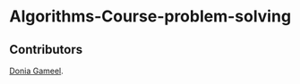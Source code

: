 # Algorithms-Course-problem-solving

## Contributors

[Donia Gameel](https://github.com/DoniaGameel).
